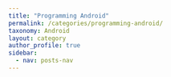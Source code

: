 ```yaml
---
title: "Programming Android"
permalink: /categories/programming-android/
taxonomy: Android
layout: category
author_profile: true
sidebar:
  - nav: posts-nav
---
```


